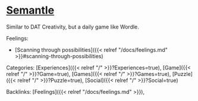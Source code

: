 # [Semantle](https://semantle.novalis.org/)

Similar to DAT Creativity, but a daily game like Wordle.

Feelings: 

  - [Scanning through possibilities]({{< relref "/docs/feelings.md" >}}#scanning-through-possibilities)

Categories: [Experiences]({{< relref "/" >}}?Experiences=true),
[Game]({{< relref "/" >}}?Game=true),
[Games]({{< relref "/" >}}?Games=true),
[Puzzle]({{< relref "/" >}}?Puzzle=true),
[Social]({{< relref "/" >}}?Social=true)

Backlinks: [Feelings]({{< relref "/docs/feelings.md" >}}), 
